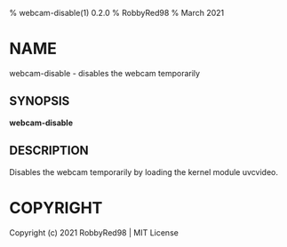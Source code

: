 % webcam-disable(1) 0.2.0
% RobbyRed98
% March 2021

# NAME
webcam-disable - disables the webcam temporarily

## SYNOPSIS
**webcam-disable**

## DESCRIPTION
Disables the webcam temporarily by loading the kernel module uvcvideo.

# COPYRIGHT
Copyright (c) 2021 RobbyRed98 | MIT License